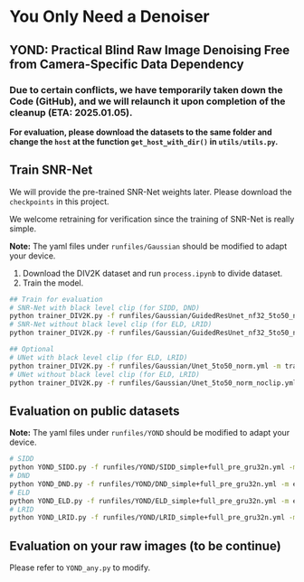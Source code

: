 # You Only Need a Denoiser 
YOND: Practical Blind Raw Image Denoising Free from Camera-Specific Data Dependency
---
### Due to certain conflicts, we have temporarily taken down the Code (GitHub), and we will relaunch it upon completion of the cleanup (ETA: 2025.01.05).
**For evaluation, please download the datasets to the same folder and change the `host` at the function `get_host_with_dir()` in ```utils/utils.py```.**

## Train SNR-Net
We will provide the pre-trained SNR-Net weights later. Please download the `checkpoints` in this project.

We welcome retraining for verification since the training of SNR-Net is really simple.  

**Note:** The yaml files under `runfiles/Gaussian` should be modified to adapt your device.

1. Download the DIV2K dataset and run ```process.ipynb``` to divide dataset.
2. Train the model.  

```bash
## Train for evaluation 
# SNR-Net with black level clip (for SIDD, DND)
python trainer_DIV2K.py -f runfiles/Gaussian/GuidedResUnet_nf32_5to50_norm.yml -m train
# SNR-Net without black level clip (for ELD, LRID)
python trainer_DIV2K.py -f runfiles/Gaussian/GuidedResUnet_nf32_5to50_norm_noclip.yml -m train

## Optional
# UNet with black level clip (for ELD, LRID)
python trainer_DIV2K.py -f runfiles/Gaussian/Unet_5to50_norm.yml -m train
# UNet without black level clip (for ELD, LRID)
python trainer_DIV2K.py -f runfiles/Gaussian/Unet_5to50_norm_noclip.yml -m train
```

## Evaluation on public datasets

**Note:** The yaml files under `runfiles/YOND` should be modified to adapt your device.

```bash
# SIDD
python YOND_SIDD.py -f runfiles/YOND/SIDD_simple+full_pre_gru32n.yml -m eval
# DND
python YOND_DND.py -f runfiles/YOND/DND_simple+full_pre_gru32n.yml -m eval
# ELD
python YOND_ELD.py -f runfiles/YOND/ELD_simple+full_pre_gru32n.yml -m eval
# LRID
python YOND_LRID.py -f runfiles/YOND/LRID_simple+full_pre_gru32n.yml -m eval
```

## Evaluation on your raw images (to be continue)
Please refer to `YOND_any.py` to modify.

